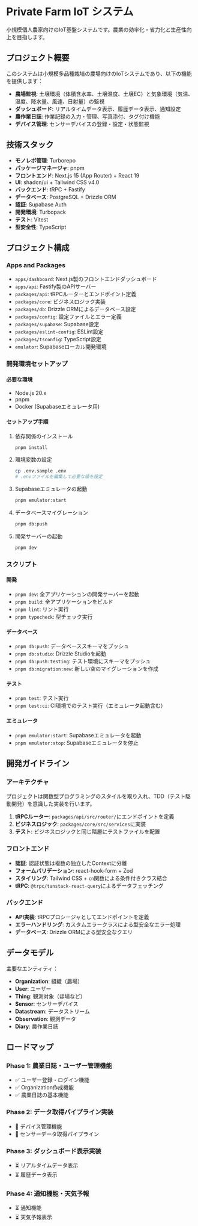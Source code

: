 # Private Farm IoT システム

小規模個人農家向けのIoT基盤システムです。農業の効率化・省力化と生産性向上を目指します。

## プロジェクト概要

このシステムは小規模多品種栽培の農場向けのIoTシステムであり、以下の機能を提供します：

- **農場監視**: 土壌環境（体積含水率、土壌温度、土壌EC）と気象環境（気温、湿度、降水量、風速、日射量）の監視
- **ダッシュボード**: リアルタイムデータ表示、履歴データ表示、通知設定
- **農作業日誌**: 作業記録の入力・管理、写真添付、タグ付け機能
- **デバイス管理**: センサーデバイスの登録・設定・状態監視

## 技術スタック

- **モノレポ管理**: Turborepo
- **パッケージマネージャ**: pnpm
- **フロントエンド**: Next.js 15 (App Router) + React 19
- **UI**: shadcn/ui + Tailwind CSS v4.0
- **バックエンド**: tRPC + Fastify
- **データベース**: PostgreSQL + Drizzle ORM
- **認証**: Supabase Auth
- **開発環境**: Turbopack
- **テスト**: Vitest
- **型安全性**: TypeScript

## プロジェクト構成

### Apps and Packages

- `apps/dashboard`: Next.js製のフロントエンドダッシュボード
- `apps/api`: Fastify製のAPIサーバー
- `packages/api`: tRPCルーターとエンドポイント定義
- `packages/core`: ビジネスロジック実装
- `packages/db`: Drizzle ORMによるデータベース設定
- `packages/config`: 設定ファイルとエラー定義
- `packages/supabase`: Supabase設定
- `packages/eslint-config`: ESLint設定
- `packages/tsconfig`: TypeScript設定
- `emulator`: Supabaseローカル開発環境

### 開発環境セットアップ

#### 必要な環境

- Node.js 20.x
- pnpm
- Docker (Supabaseエミュレータ用)

#### セットアップ手順

1. 依存関係のインストール

   ```bash
   pnpm install
   ```

1. 環境変数の設定

   ```bash
   cp .env.sample .env
   # .envファイルを編集して必要な値を設定
   ```

1. Supabaseエミュレータの起動

   ```bash
   pnpm emulator:start
   ```

1. データベースマイグレーション

   ```bash
   pnpm db:push
   ```

1. 開発サーバーの起動

   ```bash
   pnpm dev
   ```

### スクリプト

#### 開発

- `pnpm dev`: 全アプリケーションの開発サーバーを起動
- `pnpm build`: 全アプリケーションをビルド
- `pnpm lint`: リント実行
- `pnpm typecheck`: 型チェック実行

#### データベース

- `pnpm db:push`: データベーススキーマをプッシュ
- `pnpm db:studio`: Drizzle Studioを起動
- `pnpm db:push:testing`: テスト環境にスキーマをプッシュ
- `pnpm db:migration:new`: 新しい空のマイグレーションを作成

#### テスト

- `pnpm test`: テスト実行
- `pnpm test:ci`: CI環境でのテスト実行（エミュレータ起動含む）

#### エミュレータ

- `pnpm emulator:start`: Supabaseエミュレータを起動
- `pnpm emulator:stop`: Supabaseエミュレータを停止

## 開発ガイドライン

### アーキテクチャ

プロジェクトは関数型プログラミングのスタイルを取り入れ、TDD（テスト駆動開発）を意識した実装を行います。

1. **tRPCルーター**: `packages/api/src/router/`にエンドポイントを定義
2. **ビジネスロジック**: `packages/core/src/services`に実装
3. **テスト**: ビジネスロジックと同じ階層にテストファイルを配置

### フロントエンド

- **認証**: 認証状態は複数の独立したContextに分離
- **フォームバリデーション**: react-hook-form + Zod
- **スタイリング**: Tailwind CSS + `cn`関数による条件付きクラス結合
- **tRPC**: `@trpc/tanstack-react-query`によるデータフェッチング

### バックエンド

- **API実装**: tRPCプロシージャとしてエンドポイントを定義
- **エラーハンドリング**: カスタムエラークラスによる型安全なエラー処理
- **データベース**: Drizzle ORMによる型安全なクエリ

## データモデル

主要なエンティティ：

- **Organization**: 組織（農場）
- **User**: ユーザー
- **Thing**: 観測対象（ほ場など）
- **Sensor**: センサーデバイス
- **Datastream**: データストリーム
- **Observation**: 観測データ
- **Diary**: 農作業日誌

## ロードマップ

### Phase 1: 農業日誌・ユーザー管理機能

- ✅ ユーザー登録・ログイン機能
- ✅ Organization作成機能
- ✅ 農業日誌の基本機能

### Phase 2: データ取得パイプライン実装

- 🚧 デバイス管理機能
- 🚧 センサーデータ取得パイプライン

### Phase 3: ダッシュボード表示実装

- ⏳ リアルタイムデータ表示
- ⏳ 履歴データ表示

### Phase 4: 通知機能・天気予報

- ⏳ 通知機能
- ⏳ 天気予報表示
